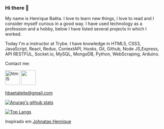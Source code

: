 ### Hi there 👋

My name is Henrique Baêta. I love to learn new things, I love to read and I consider myself curious in a good way. I have used technology as a profession and a hobby, below I have listed several projects in which I worked.

Today I'm a instructor at Trybe.
I have knowledge in HTML5, CSS3, JavaScript, React, Redux, ContextAPI, Hooks, Git, Github, Node JS,Express, API RESTFUL, Socket.io, MySQL, MongoDB, Python, WebScraping, Arduino.

Contact me:

<p>
<a align="left" href="https://www.linkedin.com/in/henriquebaetaleite/" target="_blank"><img src="https://upload.wikimedia.org/wikipedia/commons/thumb/c/c9/Linkedin.svg/1200px-Linkedin.svg.png" alt="html5" width="48px" height="48px"/></a>

<a href="https://github.com/HenriqueBaetaLeite" target="_blank">
<img src="https://github.githubassets.com/images/modules/logos_page/Octocat.png" width="48px" height="48px">
</a>

hbaetaleite@gmail.com

</p>
<!-- <img src="https://devicons.github.io/devicon/devicon.git/icons/html5/html5-original-wordmark.svg" alt="html5" width="40" height="40"/> -->

<!-- <p>
<img align="left" alt="GIF" src="https://i.pinimg.com/originals/e4/26/70/e426702edf874b181aced1e2fa5c6cde.gif" width="200px" />

<img align="right" alt="GIF" src="https://i.pinimg.com/originals/e4/26/70/e426702edf874b181aced1e2fa5c6cde.gif" width="200px" />

</p> -->

[![Anurag's github stats](https://github-readme-stats.vercel.app/api?username=HenriqueBaetaLeite&show_icons=true&theme=dark)](https://github.com/anuraghazra/github-readme-stats)

[![Top Langs](https://github-readme-stats.vercel.app/api/top-langs/?username=HenriqueBaetaLeite&theme=dark&layout=compact)](https://github.com/anuraghazra/github-readme-stats)

Inspirado em <a href="https://github.com/johnatas-henrique" targer="_blank">Johnatas Henrique</a>

<!--
**HenriqueBaetaLeite/HenriqueBaetaLeite** is a ✨ _special_ ✨ repository because its `README.md` (this file) appears on your GitHub profile.

Here are some ideas to get you started:

- 🔭 I’m currently working on ...
- 🌱 I’m currently learning ...
- 👯 I’m looking to collaborate on ...
- 🤔 I’m looking for help with ...
- 💬 Ask me about ...
- 📫 How to reach me: ...
- 😄 Pronouns: ...
- ⚡ Fun fact: ...
-->
